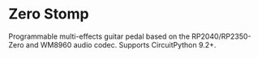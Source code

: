 # Zero Stomp
Programmable multi-effects guitar pedal based on the RP2040/RP2350-Zero and WM8960 audio codec. Supports CircuitPython 9.2+.
